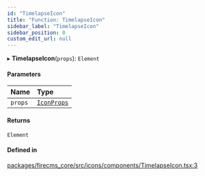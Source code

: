 ```yaml
---
id: "TimelapseIcon"
title: "Function: TimelapseIcon"
sidebar_label: "TimelapseIcon"
sidebar_position: 0
custom_edit_url: null
---
```


▸ **TimelapseIcon**(`props`): `Element`

#### Parameters

| Name | Type |
| :------ | :------ |
| `props` | [`IconProps`](../types/IconProps.md) |

#### Returns

`Element`

#### Defined in

[packages/firecms_core/src/icons/components/TimelapseIcon.tsx:3](https://github.com/FireCMSco/firecms/blob/d45f3739/packages/firecms_core/src/icons/components/TimelapseIcon.tsx#L3)
